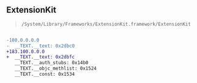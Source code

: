 ## ExtensionKit

> `/System/Library/Frameworks/ExtensionKit.framework/ExtensionKit`

```diff

-180.0.0.0.0
-  __TEXT.__text: 0x2dbc0
+183.100.0.0.0
+  __TEXT.__text: 0x2dbfc
   __TEXT.__auth_stubs: 0x14b0
   __TEXT.__objc_methlist: 0x1524
   __TEXT.__const: 0x1534

```

